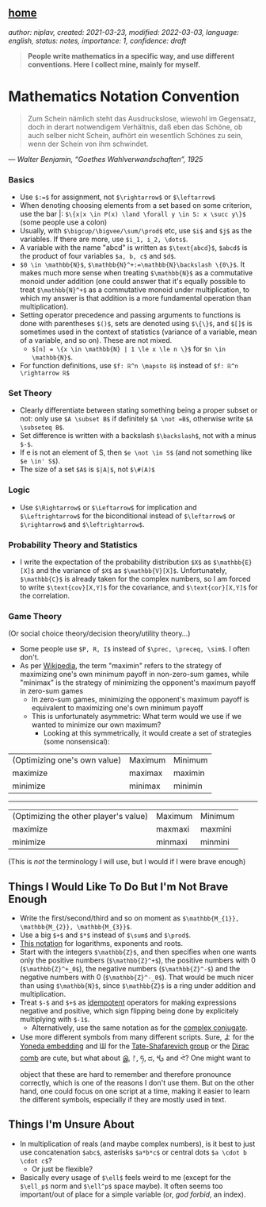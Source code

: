 [home](./index.md)
-------------------

*author: niplav, created: 2021-03-23, modified: 2022-03-03, language: english, status: notes, importance: 1, confidence: draft*

> __People write mathematics in a specific way, and use different
conventions. Here I collect mine, mainly for myself.__

Mathematics Notation Convention
================================

> Zum Schein nämlich steht das Ausdruckslose, wiewohl im Gegensatz,
doch in derart notwendigem Verhältnis, daß eben das Schöne, ob auch
selber nicht Schein, aufhört ein wesentlich Schönes zu sein, wenn der
Schein von ihm schwindet.

*— Walter Benjamin, “Goethes Wahlverwandschaften”, 1925*

### Basics

* Use `$:=$` for assignment, not `$\rightarrow$` or `$\leftarrow$`
* When denoting choosing elements from a set based on some criterion, use the bar |: `$\{x|x \in P(x) \land \forall y \in S: x \succ y\}$` (some people use a colon)
* Usually, with `$\bigcup/\bigvee/\sum/\prod$` etc, use `$i$` and `$j$` as the variables. If there are more, use `$i_1, i_2, \dots$`.
* A variable with the name "abcd" is written as `$\text{abcd}$`, `$abcd$` is the product of four variables `$a, b, c$` and `$d$`.
* `$0 \in \mathbb{N}$`, `$\mathbb{N}^+:=\mathbb{N}\backslash \{0\}$`. It makes much more sense when treating `$\mathbb{N}$` as a commutative monoid under addition (one could answer that it's equally possible to treat `$\mathbb{N}^+$` as a commutative monoid under multiplication, to which my answer is that addition is a more fundamental operation than multiplication).
* Setting operator precedence and passing arguments to functions is done with parentheses `$()$`, sets are denoted using `$\{\}$`, and `$[]$` is sometimes used in the context of statistics (variance of a variable, mean of a variable, and so on). These are not mixed.
	* `$[n] = \{x \in \mathbb{N} | 1 \le x \le n \}$` for `$n \in \mathbb{N}$`.
* For function definitions, use `$f: ℝ^n \mapsto ℝ$` instead of `$f: ℝ^n \rightarrow ℝ$`

### Set Theory

* Clearly differentiate between stating something being a proper subset or not: only use `$A \subset B$` if definitely `$A \not =B$`, otherwise write `$A \subseteq B$`.
* Set difference is written with a backslash `$\backslash$`, not with a minus `$-$`.
* If e is not an element of S, then `$e \not \in S$` (and not something like `$e \in' S$`).
* The size of a set `$A$` is `$|A|$`, not `$\#(A)$`

### Logic

* Use `$\Rightarrow$` or `$\Leftarrow$` for implication and `$\Leftrightarrow$` for the biconditional instead of `$\leftarrow$` or `$\rightarrow$` and `$\leftrightarrow$`.

### Probability Theory and Statistics

* I write the expectation of the probability distribution `$X$` as `$\mathbb{E}[X]$` and the variance of `$X$` as `$\mathbb{V}[X]$`. Unfortunately, `$\mathbb{C}$` is already taken for the complex numbers, so I am forced to write `$\text{cov}[X,Y]$` for the covariance, and `$\text{cor}[X,Y]$` for the correlation.

### Game Theory

(Or social choice theory/decision theory/utility theory…)

* Some people use `$P, R, I$` instead of `$\prec, \preceq, \sim$`. I often don't.
* As per [Wikipedia](https://en.wikipedia.org/wiki/Minimax#Maximin), the term "maximin" refers to the strategy of maximizing one's own minimum payoff in non-zero-sum games, while "minimax" is the strategy of minimizing the opponent's maximum payoff in zero-sum games
	* In zero-sum games, minimizing the opponent's maximum payoff is equivalent to maximizing one's own minimum payoff
	* This is unfortunately asymmetric: What term would we use if we wanted to minimize our own maximum?
		* Looking at this symmetrically, it would create a set of strategies (some nonsensical):

<table>
<tbody>
	<tr>
		<td>(Optimizing one's own value)</td>
		<td>Maximum</td>
		<td>Minimum</td>
	</tr>
	<tr>
		<td>maximize</td>
		<td>maximax</td>
		<td>maximin</td>
	</tr>
	<tr>
		<td>minimize</td>
		<td>minimax</td>
		<td>minimin</td>
	</tr>
</tbody>
</table>

----

<table>
<tbody>
	<tr>
		<td>(Optimizing the other player's value)</td>
		<td>Maximum</td>
		<td>Minimum</td>
	</tr>
	<tr>
		<td>maximize</td>
		<td>maxmaxi</td>
		<td>maxmini</td>
	</tr>
	<tr>
		<td>minimize</td>
		<td>minmaxi</td>
		<td>minmini</td>
	</tr>
</tbody>
</table>

(This is *not* the terminology I will use, but I would if I were brave enough)

Things I Would Like To Do But I'm Not Brave Enough
---------------------------------------------------

* Write the first/second/third and so on moment as `$\mathbb{M_{1}}, \mathbb{M_{2}}, \mathbb{M_{3}}$`.
* Use a big `$+$` and `$*$` instead of `$\sum$` and `$\prod$`.
* [This notation](https://www.youtube.com/watch?v=sULa9Lc4pck) for logarithms, exponents and roots.
* Start with the integers `$\mathbb{Z}$`, and then specifies when one wants only the positive numbers (`$\mathbb{Z}^+$`), the positive numbers with 0 (`$\mathbb{Z}^+_0$`), the negative numbers (`$\mathbb{Z}^-$`) and the negative numbers with 0 (`$\mathbb{Z}^-_0$`). That would be much nicer than using `$\mathbb{N}$`, since `$\mathbb{Z}$` is a ring under addition and multiplication.
* Treat `$-$` and `$+$` as [idempotent](https://en.wikipedia.org/wiki/Idempotence) operators for making expressions negative and positive, which sign flipping being done by explicitely multiplying with `$-1$`.
	* Alternatively, use the same notation as for the [complex conjugate](https://en.wikipedia.org/wiki/Complex_conjugate).
* Use more different symbols from many different scripts. Sure, よ for the [Yoneda embedding](https://en.wikipedia.org/wiki/Yoneda_lemma) and Ш for the [Tate-Shafarevich group](https://en.wikipedia.org/wiki/Tate-Shafarevich_group) or the [Dirac comb](https://en.wikipedia.org/wiki/Dirac_comb) are cute, but what about இ, ᚠ, ཧ, ದ, 𖤶 and ᕚ? One might want to object that these are hard to remember and therefore pronounce correctly, which is one of the reasons I don't use them. But on the other hand, one could focus on one script at a time, making it easier to learn the different symbols, especially if they are mostly used in text.

Things I'm Unsure About
------------------------

* In multiplication of reals (and maybe complex numbers), is it best to just use concatenation `$abc$`, asterisks `$a*b*c$` or central dots `$a \cdot b \cdot c$`?
	* Or just be flexible?
* Basically every usage of `$\ell$` feels weird to me (except for the `$\ell_p$` norm and `$\ell^p$` space maybe). It often seems too important/out of place for a simple variable (or, *god forbid*, an index).
